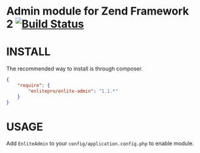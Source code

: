 Admin module for Zend Framework 2 [![Build Status](https://travis-ci.org/enlitepro/enlite-admin.png?branch=master)](https://travis-ci.org/enlitepro/enlite-admin)
=================================


INSTALL
=======

The recommended way to install is through composer.

```json
{
    "require": {
        "enlitepro/enlite-admin": "1.1.*"
    }
}
```

USAGE
=====

Add `EnliteAdmin` to your `config/application.config.php` to enable module.